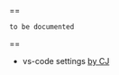 ==
```
to be documented
```

==

 * vs-code settings [by CJ](https://github.com/CodingGarden/vscode-settings)
